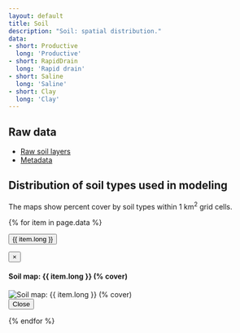 ```yaml
---
layout: default
title: Soil
description: "Soil: spatial distribution."
data:
- short: Productive
  long: 'Productive'
- short: RapidDrain
  long: 'Rapid drain'
- short: Saline
  long: 'Saline'
- short: Clay
  long: 'Clay'
---
```


## Raw data

* <a href="{{ site.ftproot }}/geospatial/soil/ABMI_soilTypes_LayerJan2014.gdb.zip">Raw soil layers</a>
* <a href="{{ site.ftproot }}/geospatial/soil/soillayersfortheabmisppwebsite.zip">Metadata</a>

## Distribution of soil types used in modeling

The maps show percent cover by soil types within 1 km<sup>2</sup> grid cells.

{% for item in page.data %}

<button type="button" class="btn btn-primary" data-toggle="modal" data-target="#modal-{{ item.short }}">{{ item.long }}</button>

<div class="modal fade" id="modal-{{ item.short }}" tabindex="-1" role="dialog" aria-labelledby="modal-{{ item.short }}-label">
  <div class="modal-dialog" role="document">
    <div class="modal-content">
      <div class="modal-header">
        <button type="button" class="close" data-dismiss="modal" aria-label="Close"><span aria-hidden="true">&times;</span></button>
        <h4 class="modal-title" id="modal-lichens-label">Soil map: {{ item.long }} (% cover)</h4>
      </div>
      <div class="modal-body">
        <img src="{{ site.contents }}/geospatial/soil/{{ item.short }}.png" class="img-responsive" alt="Soil map: {{ item.long }} (% cover)"/>
      </div>
      <div class="modal-footer">
        <button type="button" class="btn btn-default" data-dismiss="modal">Close</button>
      </div>
    </div>
  </div>
</div>

{% endfor %}


